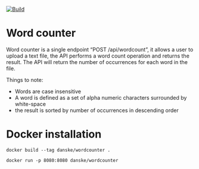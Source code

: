 [![Build](https://github.com/gottscj/danske/actions/workflows/build.yml/badge.svg)](https://github.com/gottscj/danske/actions/workflows/build.yml)
# Word counter

Word counter is a single endpoint “POST /api/wordcount”, it allows a user to upload a text file, the API performs a word count operation and returns the result.
The API will return the number of occurrences for each word in the file.

Things to note:
* Words are case insensitive
* A word is defined as a set of alpha numeric characters surrounded by white-space
* the result is sorted by number of occurrences in descending order

# Docker installation
```console
docker build --tag danske/wordcounter . 
```
```console
docker run -p 8080:8080 danske/wordcounter
```


